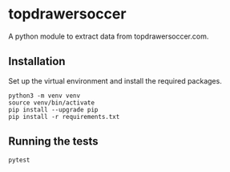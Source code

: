 # topdrawersoccer

A python module to extract data from topdrawersoccer.com.

## Installation

Set up the virtual environment and install the required packages.

```shell
python3 -m venv venv
source venv/bin/activate
pip install --upgrade pip
pip install -r requirements.txt
```

## Running the tests

```shell
pytest
```


